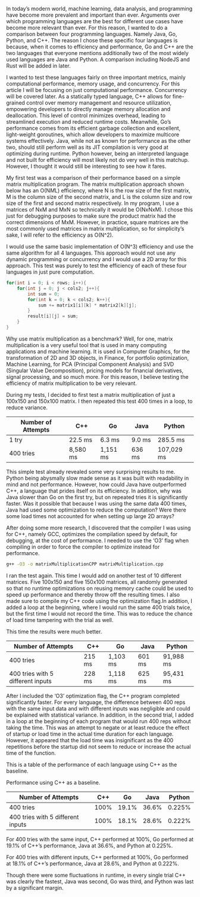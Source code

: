 In today’s modern world, machine learning, data analysis, and programming have become more prevalent and important than ever. Arguments over which programming languages are the best for different use cases have become more relevant than ever. For this reason, I wanted to do a comparison between four programming languages. Namely Java, Go, Python, and C++. The reason I chose these specific four languages is because, when it comes to efficiency and performance, Go and C++ are the two languages that everyone mentions additionally two of the most widely used languages are Java and Python. A comparison including NodeJS and Rust will be added in later.

I wanted to test these languages fairly on three important metrics, mainly computational performance, memory usage, and concurrency. For this article I will be focusing on just computational performance. Concurrency will be covered later. As a statically typed language, C++ allows for fine-grained control over memory management and resource utilization, empowering developers to directly manage memory allocation and deallocation. This level of control minimizes overhead, leading to streamlined execution and reduced runtime costs. Meanwhile, Go’s performance comes from its efficient garbage collection and excellent, light-weight goroutines, which allow developers to maximize multicore systems effectively. Java, while not as known for performance as the other two, should still perform well as its JIT compilation is very good at optimizing during runtime. Python however, being an interpreted language and not built for efficiency will most likely not do very well in this matchup. However, I thought it would still be interesting to see how it fares.

My first test was a comparison of their performance based on a simple matrix multiplication program. The matrix multiplication approach shown below has an O(N*M*L) efficiency, where N is the row size of the first matrix, M is the column size of the second matrix, and L is the column size and row size of the first and second matrix respectively. In my program, I use a matrices of NxM and MxN so technically it would be O(NxNxM). I chose this just for debugging purposes to make sure the product matrix had the correct dimensions of MxM. However, in practice, square matrices are the most commonly used matrices in matrix multiplication, so for simplicity’s sake, I will refer to the efficiency as O(N^2).

I would use the same basic implementation of O(N^3) efficiency and use the same algorithm for all 4 languages. This approach would not use any dynamic programming or concurrency and I would use a 2D array for this approach. This test was purely to test the efficiency of each of these four languages in just pure computation.

```C++
for(int i = 0; i < rows; i++){
    for(int j = 0; j < cols2; j++){
        int sum = 0;
        for(int k = 0; k < cols2; k++){
            sum += matrix1[i][k] * matrix2[k][j];
        }
        result[i][j] = sum;
    }
}
```

Why use matrix multiplication as a benchmark? Well, for one, matrix multiplication
is a very useful tool that is used in many computing applications and machine learning. It is used in Computer Graphics, for the transformation of 2D and 3D objects, in Finance, for portfolio optimization, Machine Learning, for PCA (Principal Component Analysis) and SVD (Singular Value Decomposition), pricing models for financial derivatives, signal processing, and so much more. For this reason, I believe testing the efficiency of matrix multiplication to be very relevant.

During my tests, I decided to first test a matrix multiplication of just a 100x150 and 150x100 matrix. I then repeated this test 400 times in a loop, to reduce variance.


| Number of Attempts | C++      | Go       | Java   | Python     |
| ------------------ | -------- | -------- | ------ | ---------- |
| 1 try              | 22.5 ms  | 6.3 ms   | 9.0 ms | 285.5 ms   |
| 400 tries          | 8,580 ms | 1,151 ms | 636 ms | 107,029 ms |


This simple test already revealed some very surprising results to me. Python being abysmally slow made sense as it was built with readability in mind and not performance. However, how could Java have outperformed C++, a language that prides itself on its efficiency. In addition, why was Java slower than Go on the first try, but on repeated tries it is significantly faster. Was it possible that because I was using the same data 400 times, Java had used some optimization to reduce the computation? Were there some load times not accounted for when setting up large 2D arrays?

After doing some more research, I discovered that the compiler I was using for C++, namely GCC, optimizes the compilation speed by default, for debugging, at the cost of performance. I needed to use the ‘O3’ flag when compiling in order to force the compiler to optimize instead for performance.

```bash
g++ -O3 -o matrixMultiplicationCPP matrixMultiplication.cpp
```

I ran the test again. This time I would add on another test of 10 different matrices. Five 100x150 and five 150x100 matrices, all randomly generated so that no runtime optimizations on reusing memory cache could be used to speed up performance and thereby throw off the resulting times. I also made sure to compile my C++ code using the optimization flag.In addition, I added a loop at the beginning, where I would run the same 400 trials twice, but the first time I would not record the time. This was to reduce the chance of load time tampering with the trial as well.

This time the results were much better.


| Number of Attempts                | C++    | Go       | Java   | Python    |
| --------------------------------- | ------ | -------- | ------ | --------- |
| 400 tries                         | 215 ms | 1,103 ms | 601 ms | 91,988 ms |
| 400 tries with 5 different inputs | 228 ms | 1,118 ms | 625 ms | 95,431 ms |


After I included the ‘O3’ optimization flag, the C++ program completed significantly faster. For every language, the difference between 400 reps with the same input data and with different inputs was negligible and could be explained with statistical variance. In addition, in the second trial, I added in a loop at the beginning of each program that would run 400 reps without taking the time. This was an attempt to negate or at least reduce the effect of startup or load time in the actual time duration for each language. However, it appeared that the load time was insignificant as the 400 repetitions before the startup did not seem to reduce or increase the actual time of the function.

This is a table of the performance of each language using C++ as the baseline.

Performance using C++ as a baseline.


| Number of Attempts                | C++  | Go    | Java  | Python |
| --------------------------------- | ---- | ----- | ----- | ------ |
| 400 tries                         | 100% | 19.1% | 36.6% | 0.225% |
| 400 tries with 5 different inputs | 100% | 18.1% | 28.6% | 0.222% |


For 400 tries with the same input, C++ performed at 100%, Go performed at 19.1% of C++’s performance, Java at 36.6%, and Python at 0.225%.

For 400 tries with different inputs, C++ performed at 100%, Go performed at 18.1% of C++’s performance, Java at 28.6%, and Python at 0.222%.

Though there were some fluctuations in runtime, in every single trial C++ was clearly the fastest, Java was second, Go was third, and Python was last by a significant margin.

